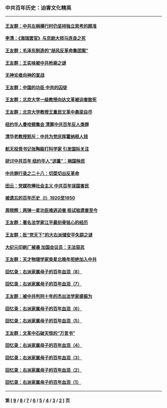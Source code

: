 ### 中共百年历史：迫害文化精英
---
#### [王友群：中共左祸横行时仍坚持独立思考的顾准](../../pages/nf1176111/n13444722.md?12260430) 
#### [李清：《海瑞罢官》与京剧大师马连良之死](../../pages/nf1176111/n13412316.md?12260430) 
#### [王友群：毛泽东制造的“胡风反革命集团案”](../../pages/nf1176111/n13324909.md?12260430) 
#### [王友群：王实味被中共枪毙之谜](../../pages/nf1176111/n13307502.md?12260430) 
#### [无神论者向神的宣战](../../pages/nf1176111/n13281535.md?12260430) 
#### [王友群：中国的功臣 中共的囚徒](../../pages/nf1176111/n13291790.md?12260430) 
#### [王友群：北京大学一级教授向达文革被迫害致死](../../pages/nf1176111/n13150966.md?12260430) 
#### [王友群：北京大学教授王重民文革中悬梁自尽](../../pages/nf1176111/n13084645.md?12260430) 
#### [纽约华人曼哈顿集会 清算中共百年反人类罪](../../pages/nf1176111/n13084157.md?12260430) 
#### [清华老教授怒斥：中共为党庆挥霍纳税人钱](../../pages/nf1176111/n13071430.md?12260430) 
#### [航天投资书记张陶殴打科学家 引发国际关注](../../pages/nf1176111/n13069132.md?12260430) 
#### [研讨中共百年 纽约华人“送匾”：祸国殃民](../../pages/nf1176111/n13057367.md?12260430) 
#### [中共罪行录之二十八：切菜切出反革命](../../pages/nf1176111/n13030600.md?12260430) 
#### [田云：党媒吹捧社会主义 中共百年误国害民](../../pages/nf1176111/n13006682.md?12260430) 
#### [被遗忘的百年历史（I）1920至1950](../../pages/nf1176111/n12986411.md?12260430) 
#### [周晓辉：两弹一星功臣难逃迫害 核试验遗害至今](../../pages/nf1176111/n12974997.md?12260430) 
#### [王友群：著名法学家江平最刻骨铭心的经历](../../pages/nf1176111/n12970787.md?12260430) 
#### [王友群：批“党天下”的大右派储安平失踪之谜](../../pages/nf1176111/n12954229.md?12260430) 
#### [大纪元印刷厂被袭 加国会议员：无法容忍](../../pages/nf1176111/n12883028.md?12260430) 
#### [王友群：天才物理学家束星北晚年拒绝加入中共](../../pages/nf1176111/n12792913.md?12260430) 
#### [回忆录：右派家属母子的百年血泪（8）](../../pages/nf1176111/n12706196.md?12260430) 
#### [回忆录：右派家属母子的百年血泪（7）](../../pages/nf1176111/n12706191.md?12260430) 
#### [王友群：被中共判刑十年的杰出法学家盛振为](../../pages/nf1176111/n12706141.md?12260430) 
#### [回忆录：右派家属母子的百年血泪（6）](../../pages/nf1176111/n12698863.md?12260430) 
#### [回忆录：右派家属母子的百年血泪（5）](../../pages/nf1176111/n12692515.md?12260430) 
#### [王友群：文革中石破天惊的“万言书”](../../pages/nf1176111/n12690994.md?12260430) 
#### [回忆录：右派家属母子的百年血泪（4）](../../pages/nf1176111/n12686410.md?12260430) 
#### [回忆录：右派家属母子的百年血泪（3）](../../pages/nf1176111/n12683820.md?12260430) 
#### [回忆录：右派家属母子的百年血泪（2）](../../pages/nf1176111/n12679738.md?12260430) 
#### [回忆录：右派家属母子的百年血泪（1）](../../pages/nf1176111/n12678112.md?12260430) 

---
#### 第 [ [9](./9.md?12260430) / [8](./8.md?12260430) / [7](./7.md?12260430) / [6](./6.md?12260430) / [5](./5.md?12260430) / [4](./4.md?12260430) / [3](./3.md?12260430) / [2](./2.md?12260430) ] 页
